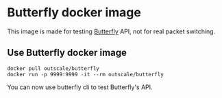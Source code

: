 # Butterfly docker image

This image is made for testing [Butterfly](https://github.com/outscale/butterfly) API, not for real packet switching.

## Use Butterfly docker image

```
docker pull outscale/butterfly
docker run -p 9999:9999 -it --rm outscale/butterfly
```

You can now use butterfly cli to test Butterfly's API.
